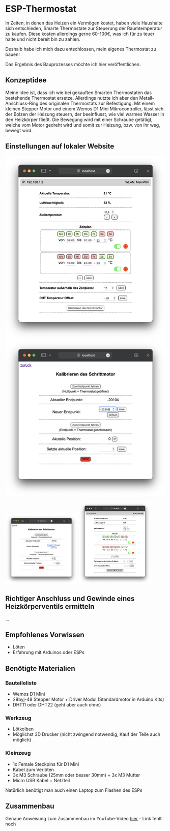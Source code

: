 # ESP-Thermostat

In Zeiten, in denen das Heizen ein Vermögen kostet, haben viele Haushalte sich entschieden, Smarte Thermostate zur Steuerung der Raumtemperatur zu kaufen. Diese kosten allerdings gerne 60-100€, was ich für zu teuer halte und nicht bereit bin zu zahlen. 

Deshalb habe ich mich dazu entschlossen, mein eigenes Thermostat zu bauen!

Das Ergebnis des Bauprozesses möchte ich hier veröffentlichen.

## Konzeptidee
Meine Idee ist, dass ich wie bei gekauften Smarten Thermostaten das bestehende Thermostat ersetze. Allerdings nutzte ich aber den Metall-Anschluss-Ring des originalen Thermostats zur Befestigung. Mit einem kleinen Stepper Motor und einem Wemos D1 Mini Mikrocontroller, lässt sich der Bolzen der Heizung steuern, der beeinflusst, wie viel warmes Wasser in den Heizkörper fließt. Die Bewegung wird mit einer Schraube getätigt, welche vom Motor gedreht wird und somit zur Heizung, bzw. von ihr weg, bewegt wird.


## Einstellungen auf lokaler Website

![Temperatur im Raum mit dem Thermostat steuern - auch mit Zeitplan für die einzelnen Tage der Woche](/img/screenshot-main.png)
![Kalibrieren des Schrittmotors über die Webanwendung](/img/screenshot-stepper.png)

<img src="/img/screenshot-stepper.png" width="45%"> <img src="/img/screenshot-main.png" width="45%">

## Richtiger Anschluss und Gewinde eines Heizkörperventils ermitteln
...

## Empfohlenes Vorwissen
- Löten
- Erfahrung mit Arduinos oder ESPs

## Benötigte Materialien
### Bauteileliste
- Wemos D1 Mini
- 28byj-48 Stepper Motor + Driver Modul (Standardmotor in Arduino Kits)
- DHT11 oder DHT22 (geht aber auch ohne)

### Werkzeug
- Lötkolben
- Möglichst 3D Drucker (nicht zwingend notwendig, Kauf der Teile auch möglich)

### Kleinzeug
- 1x Female Steckpins für D1 Mini
- Kabel zum Verlöten
- 3x M3 Schraube (25mm oder besser 30mm) + 3x M3 Mutter
- Micro USB Kabel + Netzteil

Natürlich benötigt man auch einen Laptop zum Flashen des ESPs

## Zusammenbau
Genaue Anweisung zum Zusammenbau im YouTube-Video [hier](youtube.com) - Link fehlt noch

